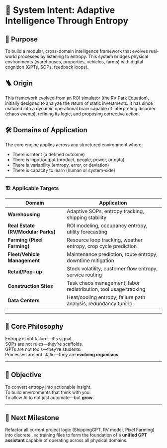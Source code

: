 # 📡 System Intent: Adaptive Intelligence Through Entropy

## 🧭 Purpose

To build a modular, cross-domain intelligence framework that evolves real-world processes by listening to entropy. This system bridges physical environments (warehouses, properties, vehicles, farms) with digital cognition (GPTs, SOPs, feedback loops).

## 🪜 Origin

This framework evolved from an ROI simulator (the RV Park Equation), initially designed to analyze the return of static investments. It has since matured into a dynamic operational brain capable of interpreting disorder (chaos events), refining its logic, and proposing corrective action.

## 🛠 Domains of Application

The core engine applies across any structured environment where:

- There is intent (a defined outcome)
- There is input/output (product, people, power, or data)
- There is variability (entropy, error, or deviation)
- There is capacity to learn (human or system-side)

---

### 🏗️ Applicable Targets

| Domain | Application |
|--------|-------------|
| **Warehousing** | Adaptive SOPs, entropy tracking, shipping stability |
| **Real Estate (RV/Modular Parks)** | ROI modeling, occupancy entropy, utility forecasting |
| **Farming (Pixel Farming)** | Resource loop tracking, weather entropy, crop cycle prediction |
| **Fleet/Vehicle Management** | Maintenance prediction, route entropy, downtime mitigation |
| **Retail/Pop-up** | Stock volatility, customer flow entropy, service routing |
| **Construction Sites** | Task chaos management, labor redistribution, tool usage tracking |
| **Data Centers** | Heat/cooling entropy, failure path analysis, redundancy tuning |

---

## 🔁 Core Philosophy

Entropy is not failure—it's signal.  
SOPs are not rules—they’re scaffolds.  
GPTs are not tools—they’re students.  
Processes are not static—they are **evolving organisms**.

---

## 🌱 Objective

To convert entropy into actionable insight.  
To build environments that think with you.  
To allow AI to not just automate—but **grow**.

---

## 🧠 Next Milestone

Refactor all current project logic (ShippingGPT, RV model, Pixel Farming) into discrete `.md` training files to form the foundation of a **unified GPT assistant** capable of operating across all physical domains.

